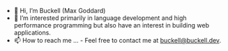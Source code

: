 - 👋 Hi, I’m Buckell (Max Goddard)
- 👀 I’m interested primarily in language development and high performance programming but also have an interest in building web applications.
- 📫 How to reach me ...
      - Feel free to contact me at buckell@buckell.dev.

<!---
Buckell/Buckell is a ✨ special ✨ repository because its `README.md` (this file) appears on your GitHub profile.
You can click the Preview link to take a look at your changes.
--->
